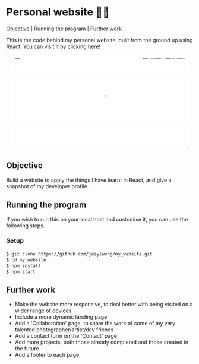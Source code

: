 # Personal website 👨‍💻

[Objective](#Objective) | [Running the program](#running_the_program) | [Further work](#further_work)

This is the code behind my personal website, built from the ground up using React. You can visit it by [clicking here](https://jason-wong.netlify.com/)!

<div align="center"><img src="giphy.gif" /></div>

## <a name="objective">Objective</a>

Build a website to apply the things I have learnt in React, and give a snapshot of my developer profile.

## <a name="running_the_program">Running the program</a>

If you wish to run this on your local host and customise it, you can use the following steps.

### Setup
```
$ git clone https://github.com/jasylwong/my_website.git
$ cd my_website
$ npm install
$ npm start
```

## <a name="further_work">Further work</a>

- Make the website more responsive, to deal better with being
visited on a wider range of devices
- Include a more dynamic landing page
- Add a 'Collaboration' page, to share the work of some of my
very talented photographer/artist/dev friends
- Add a contact form on the 'Contact' page
- Add more projects, both those already completed and those created in the future.
- Add a footer to each page


